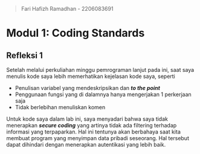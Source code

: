 > Fari Hafizh Ramadhan - 2206083691
 
# Modul 1: Coding Standards

## Refleksi 1

Setelah melalui perkuliahan minggu pemrograman lanjut pada ini, saat saya menulis kode saya lebih memerhatikan
kejelasan kode saya, seperti

- Penulisan variabel yang mendeskripsikan dan ***to the point***
- Penggunaan fungsi yang di dalamnya hanya mengerjakan 1 perkerjaan saja
- Tidak berlebihan menuliskan komen

Untuk kode saya dalam lab ini, saya menyadari bahwa saya tidak menerapkan ***secure coding*** yang artinya tidak ada 
filtering terhadap informasi yang terpaparkan. Hal ini tentunya akan berbahaya
saat kita membuat program yang menyimpan data pribadi seseorang. Hal tersebut dapat dihindari
dengan menerapkan autentikasi yang lebih baik.